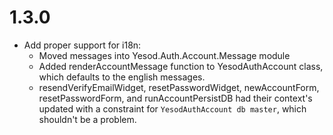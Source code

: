 # 1.3.0

* Add proper support for i18n:
    * Moved messages into Yesod.Auth.Account.Message module
    * Added renderAccountMessage function to YesodAuthAccount class, which defaults to
      the english messages.
    * resendVerifyEmailWidget, resetPasswordWidget, newAccountForm, resetPasswordForm, and
      runAccountPersistDB had their context's updated with a constraint for
      `YesodAuthAccount db master`, which shouldn't be a problem.

